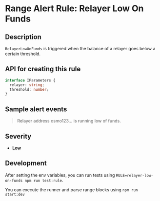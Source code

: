 # Range Alert Rule: Relayer Low On Funds

## Description

`RelayerLowOnFunds` is triggered when the balance of a relayer goes below a certain threshold.

## API for creating this rule

```typescript
interface IParameters {
  relayer: string;
  threshold: number;
}
```

## Sample alert events

> Relayer address osmo123... is running low of funds.

## Severity

- **Low**

## Development

After setting the env variables, you can run tests using `RULE=relayer-low-on-funds npm run test:rule`.

You can execute the runner and parse range blocks using `npm run start:dev`

